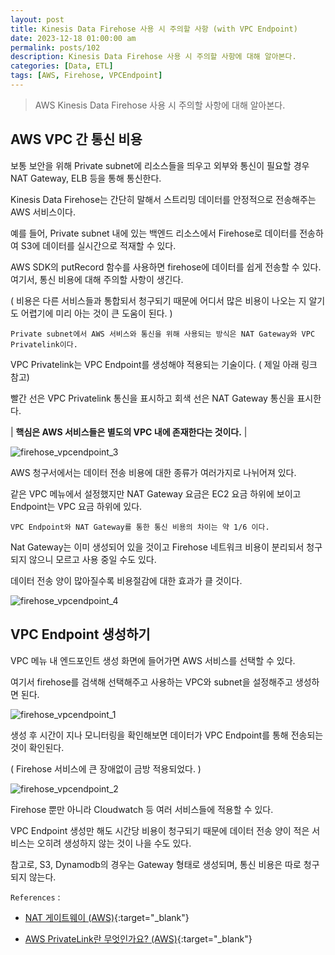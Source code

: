 ```yaml
---
layout: post
title: Kinesis Data Firehose 사용 시 주의할 사항 (with VPC Endpoint)
date: 2023-12-18 01:00:00 am
permalink: posts/102
description: Kinesis Data Firehose 사용 시 주의할 사항에 대해 알아본다.
categories: [Data, ETL]
tags: [AWS, Firehose, VPCEndpoint]
---
```


> AWS Kinesis Data Firehose 사용 시 주의할 사항에 대해 알아본다.

## AWS VPC 간 통신 비용

보통 보안을 위해 Private subnet에 리소스들을 띄우고 외부와 통신이 필요할 경우 NAT Gateway, ELB 등을 통해 통신한다.

Kinesis Data Firehose는 간단히 말해서 스트리밍 데이터를 안정적으로 전송해주는 AWS 서비스이다.

예를 들어, Private subnet 내에 있는 백엔드 리소스에서 Firehose로 데이터를 전송하여 S3에 데이터를 실시간으로 적재할 수 있다.

AWS SDK의 putRecord 함수를 사용하면 firehose에 데이터를 쉽게 전송할 수 있다. 여기서, 통신 비용에 대해 주의할 사항이 생긴다.

( 비용은 다른 서비스들과 통합되서 청구되기 때문에 어디서 많은 비용이 나오는 지 알기도 어렵기에 미리 아는 것이 큰 도움이 된다. )

`Private subnet에서 AWS 서비스와 통신을 위해 사용되는 방식은 NAT Gateway와 VPC Privatelink이다.`

VPC Privatelink는 VPC Endpoint를 생성해야 적용되는 기술이다. ( 제일 아래 링크 참고)

빨간 선은 VPC Privatelink 통신을 표시하고 회색 선은 NAT Gateway 통신을 표시한다.

| **핵심은 AWS 서비스들은 별도의 VPC 내에 존재한다는 것이다.** |

![firehose_vpcendpoint_3]({{site.baseurl}}/assets/img/etl/firehose_vpcendpoint_3.jpg)

AWS 청구서에서는 데이터 전송 비용에 대한 종류가 여러가지로 나뉘어져 있다.

같은 VPC 메뉴에서 설정했지만 NAT Gateway 요금은 EC2 요금 하위에 보이고 Endpoint는 VPC 요금 하위에 있다.

`VPC Endpoint와 NAT Gateway를 통한 통신 비용의 차이는 약 1/6 이다.` 

Nat Gateway는 이미 생성되어 있을 것이고 Firehose 네트워크 비용이 분리되서 청구되지 않으니 모르고 사용 중일 수도 있다.

데이터 전송 양이 많아질수록 비용절감에 대한 효과가 클 것이다.

![firehose_vpcendpoint_4]({{site.baseurl}}/assets/img/etl/firehose_vpcendpoint_4.jpg)

## VPC Endpoint 생성하기

VPC 메뉴 내 엔드포인트 생성 화면에 들어가면 AWS 서비스를 선택할 수 있다.

여기서 firehose를 검색해 선택해주고 사용하는 VPC와 subnet을 설정해주고 생성하면 된다.

![firehose_vpcendpoint_1]({{site.baseurl}}/assets/img/etl/firehose_vpcendpoint_1.jpg)

생성 후 시간이 지나 모니터링을 확인해보면 데이터가 VPC Endpoint를 통해 전송되는 것이 확인된다. 

( Firehose 서비스에 큰 장애없이 금방 적용되었다. )

![firehose_vpcendpoint_2]({{site.baseurl}}/assets/img/etl/firehose_vpcendpoint_2.jpg)

Firehose 뿐만 아니라 Cloudwatch 등 여러 서비스들에 적용할 수 있다. 

VPC Endpoint 생성만 해도 시간당 비용이 청구되기 때문에 데이터 전송 양이 적은 서비스는 오히려 생성하지 않는 것이 나을 수도 있다.

참고로, S3, Dynamodb의 경우는 Gateway 형태로 생성되며, 통신 비용은 따로 청구되지 않는다.

`References` : 

* [NAT 게이트웨이 (AWS)](https://docs.aws.amazon.com/ko_kr/vpc/latest/userguide/vpc-nat-gateway.html){:target="_blank"}

* [AWS PrivateLink란 무엇인가요? (AWS)](https://docs.aws.amazon.com/ko_kr/vpc/latest/privatelink/what-is-privatelink.html){:target="_blank"}